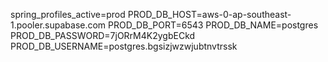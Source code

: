 spring_profiles_active=prod
PROD_DB_HOST=aws-0-ap-southeast-1.pooler.supabase.com
PROD_DB_PORT=6543
PROD_DB_NAME=postgres
PROD_DB_PASSWORD=7jORrM4K2ygbECkd
PROD_DB_USERNAME=postgres.bgsizjwzwjubtnvtrssk